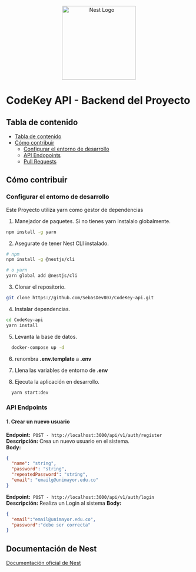 <p align="center">
  <a href="http://nestjs.com/" target="blank"><img src="https://nestjs.com/img/logo-small.svg" width="200" alt="Nest Logo" /></a>
</p>

# CodeKey API - Backend del Proyecto

## Tabla de contenido

- [Tabla de contenido](#tabla-de-contenido)
- [Cómo contribuir](#cómo-contribuir)
  <!-- - [Contributor Behavior](#contributor-behavior) -->
  - [Configurar el entorno de desarrollo](#configurar-el-entorno-de-desarrollo)
  - [API Endopoints](#api-endopoints)
  - [Pull Requests](#pull-requests)
  <!-- - [License](#license) -->

## Cómo contribuir

### Configurar el entorno de desarrollo

Este Proyecto utiliza yarn como gestor de dependencias

1. Manejador de paquetes. Si no tienes yarn instalalo globalmente.

```bash
npm install -g yarn
```

2. Asegurate de tener Nest CLI instalado.

```bash
# npm
npm install -g @nestjs/cli

# o yarn
yarn global add @nestjs/cli
```

3. Clonar el repositorio.

```bash
git clone https://github.com/SebasDev807/CodeKey-api.git
```

4. Instalar dependencias.

```bash
cd CodeKey-api
yarn install
```

5. Levanta la base de datos.

```bash
  docker-compose up -d
```

6. renombra **.env.template** a **.env**

7. Llena las variables de entorno de **.env**

8. Ejecuta la aplicación en desarrollo.

```bash
  yarn start:dev
```

### API Endpoints

#### 1. Crear un nuevo usuario

**Endpoint:**` POST - http://localhost:3000/api/v1/auth/register`  
**Descripción:** Crea un nuevo usuario en el sistema.  
**Body:**

```json
{
  "name": "string", 
  "password": "string", 
  "repeatedPassword": "string", 
  "email": "emailg@unimayor.edu.co" 
}
```

**Endpoint:**` POST - http://localhost:3000/api/v1/auth/login`  
**Descripción:** Realiza un Login al sistema 
**Body:**

```json
{
  "email":"email@unimayor.edu.co",
  "password":"debe ser correcta"
}
```

## Documentación de Nest

[Documentación oficial de Nest](https://nestjs.com/)
